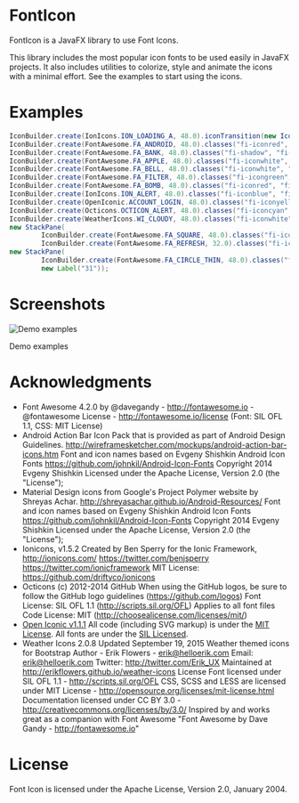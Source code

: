 FontIcon
========

FontIcon is a JavaFX library to use Font Icons.

This library includes the most popular icon fonts to be used easily in JavaFX projects. It also includes utilities to colorize, style and animate the icons with a minimal effort. See the examples to start using the icons.

Examples
========

```java
IconBuilder.create(IonIcons.ION_LOADING_A, 48.0).iconTransition(new IconRotate()).build();
IconBuilder.create(FontAwesome.FA_ANDROID, 48.0).classes("fi-iconred", "fi-plain").build();
IconBuilder.create(FontAwesome.FA_BANK, 48.0).classes("fi-shadow", "fi-iconmediumblue").build();
IconBuilder.create(FontAwesome.FA_APPLE, 48.0).classes("fi-iconwhite", "fi-shadow").build();
IconBuilder.create(FontAwesome.FA_BELL, 48.0).classes("fi-iconwhite", "fi-plain", "fi-dropshadow").build();
IconBuilder.create(FontAwesome.FA_FILTER, 48.0).classes("fi-icongreen", "fi-shadow").build();
IconBuilder.create(FontAwesome.FA_BOMB, 48.0).classes("fi-iconred", "fi-shadow").build();
IconBuilder.create(IonIcons.ION_ALERT, 48.0).classes("fi-iconblue", "fi-shadow").build();
IconBuilder.create(OpenIconic.ACCOUNT_LOGIN, 48.0).classes("fi-iconyellow", "fi-shadow").build();
IconBuilder.create(Octicons.OCTICON_ALERT, 48.0).classes("fi-iconcyan", "fi-shadow").build();
IconBuilder.create(WeatherIcons.WI_CLOUDY, 48.0).classes("fi-iconwhite", "fi-shadow").build();
new StackPane(
        IconBuilder.create(FontAwesome.FA_SQUARE, 48.0).classes("fi-icondarkblue", "fi-stack-base").build(),
        IconBuilder.create(FontAwesome.FA_REFRESH, 32.0).classes("fi-iconwhite", "fi-plain").build());
new StackPane(
        IconBuilder.create(FontAwesome.FA_CIRCLE_THIN, 48.0).classes("fi-iconblack", "fi-plain").build(),
        new Label("31"));
```

Screenshots
===========

![Demo examples](https://raw.github.com/adrianromero/fonticon/master/screenshot-demo.png)

Demo examples

Acknowledgments
===============

* Font Awesome 4.2.0 by @davegandy - http://fontawesome.io - @fontawesome
License - http://fontawesome.io/license (Font: SIL OFL 1.1, CSS: MIT License)
* Android Action Bar Icon Pack that is provided as part of Android Design Guidelines.
http://wireframesketcher.com/mockups/android-action-bar-icons.htm
Font and icon names based on Evgeny Shishkin Android Icon Fonts
https://github.com/johnkil/Android-Icon-Fonts
Copyright 2014 Evgeny Shishkin
Licensed under the Apache License, Version 2.0 (the "License");
* Material Design icons from Google's Project Polymer website by Shreyas Achar.
http://shreyasachar.github.io/Android-Resources/
Font and icon names based on Evgeny Shishkin Android Icon Fonts
https://github.com/johnkil/Android-Icon-Fonts
Copyright 2014 Evgeny Shishkin
Licensed under the Apache License, Version 2.0 (the "License");
* Ionicons, v1.5.2
Created by Ben Sperry for the Ionic Framework, http://ionicons.com/
https://twitter.com/benjsperry  https://twitter.com/ionicframework
MIT License: https://github.com/driftyco/ionicons
* Octicons
(c) 2012-2014 GitHub
When using the GitHub logos, be sure to follow the GitHub logo guidelines (https://github.com/logos)
Font License: SIL OFL 1.1 (http://scripts.sil.org/OFL)
Applies to all font files
Code License: MIT (http://choosealicense.com/licenses/mit/)
* [Open Iconic v1.1.1](http://useiconic.com/open)
All code (including SVG markup) is under the [MIT License](http://opensource.org/licenses/MIT).
All fonts are under the [SIL Licensed](http://scripts.sil.org/cms/scripts/page.php?item_id=OFL_web).
*  Weather Icons 2.0.8
Updated September 19, 2015
Weather themed icons for Bootstrap
Author - Erik Flowers - erik@helloerik.com
Email: erik@helloerik.com
Twitter: http://twitter.com/Erik_UX
Maintained at http://erikflowers.github.io/weather-icons
License
Font licensed under SIL OFL 1.1 -
http://scripts.sil.org/OFL
CSS, SCSS and LESS are licensed under MIT License -
http://opensource.org/licenses/mit-license.html
Documentation licensed under CC BY 3.0 -
http://creativecommons.org/licenses/by/3.0/
Inspired by and works great as a companion with Font Awesome
"Font Awesome by Dave Gandy - http://fontawesome.io"

License
=======

Font Icon is licensed under the Apache License, Version 2.0, January 2004.
